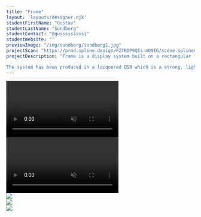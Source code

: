 ```yaml
---
title: "Frame"
layout: 'layouts/designer.njk'
studentFirstName: "Gustav"
studentLastName: "Sundberg"
studentContact: "@gusssssssssi"
studentWebsite: ""
previewImage: "/img/sundberg/sundberg1.jpg"
projectScan: "https://prod.spline.design/FZfRDP9QIs-mD9IG/scene.splinecode"
projectDescription: "Frame is a display system built on a rectangular frame with L-profile legs attaching to its corners. The size of the frame has been based on fitting a 24 inches screen inside of it. Integration of a screen adds many possibilities to enrich the displayed item through different media such as text, videos, sound, photography and animations.

The system has been produced in a lacquered OSB which is a strong, lightweight and cost efficient material. Overall, Frame offers flexibility as it can easily be enlarged by attaching multiple frames to each other. The assembly is fast and effortless as all parts connect with the same type of hexagon socket head cap screw."
---
```


  <div class="span-1">
    <video controls muted loop>
      <source src="/img/sundberg/sundberg_flower.webm" type="video/webm">
    </video>
  </div>
    <div class="span-1">
    <video controls muted loop>
      <source src="/img/sundberg/sundberg_hammer.webm" type="video/webm">
    </video>
  </div>
  <div class="span-1">
    <img src="/img/sundberg/sundberg3.jpg">
  </div>
  <div class="span-1 caption">
    <img src="/img/sundberg/sundberg2.jpg">
  </div>
  <div class="span-2">
        <img src="/img/sundberg/sundberg1.jpg">
  </div>